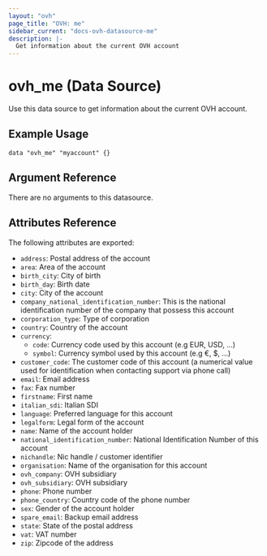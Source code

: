 ```yaml
---
layout: "ovh"
page_title: "OVH: me"
sidebar_current: "docs-ovh-datasource-me"
description: |-
  Get information about the current OVH account
---
```


# ovh_me (Data Source)

Use this data source to get information about the current OVH account.

## Example Usage

```hcl
data "ovh_me" "myaccount" {}
```

## Argument Reference

There are no arguments to this datasource.

## Attributes Reference

The following attributes are exported:

* `address`: Postal address of the account
* `area`: Area of the account
* `birth_city`: City of birth
* `birth_day`: Birth date
* `city`: City of the account
* `company_national_identification_number`: This is the national identification number of the company that possess this account
* `corporation_type`: Type of corporation
* `country`: Country of the account
* `currency`:
  * `code`: Currency code used by this account (e.g EUR, USD, ...)
  * `symbol`: Currency symbol used by this account (e.g €, $, ...)
* `customer_code`: The customer code of this account (a numerical value used for identification when contacting support via phone call)
* `email`: Email address
* `fax`: Fax number
* `firstname`: First name
* `italian_sdi`: Italian SDI
* `language`: Preferred language for this account
* `legalform`: Legal form of the account
* `name`: Name of the account holder
* `national_identification_number`: National Identification Number of this account
* `nichandle`: Nic handle / customer identifier
* `organisation`: Name of the organisation for this account
* `ovh_company`: OVH subsidiary
* `ovh_subsidiary`: OVH subsidiary
* `phone`: Phone number
* `phone_country`: Country code of the phone number
* `sex`: Gender of the account holder
* `spare_email`: Backup email address
* `state`: State of the postal address
* `vat`: VAT number
* `zip`: Zipcode of the address
